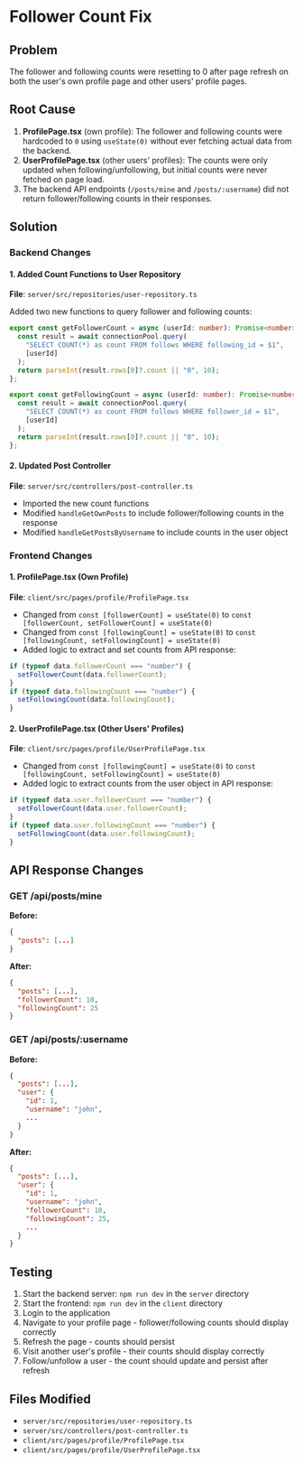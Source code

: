 # Follower Count Fix

## Problem

The follower and following counts were resetting to 0 after page refresh on both the user's own profile page and other users' profile pages.

## Root Cause

1. **ProfilePage.tsx** (own profile): The follower and following counts were hardcoded to `0` using `useState(0)` without ever fetching actual data from the backend.
2. **UserProfilePage.tsx** (other users' profiles): The counts were only updated when following/unfollowing, but initial counts were never fetched on page load.
3. The backend API endpoints (`/posts/mine` and `/posts/:username`) did not return follower/following counts in their responses.

## Solution

### Backend Changes

#### 1. Added Count Functions to User Repository

**File**: `server/src/repositories/user-repository.ts`

Added two new functions to query follower and following counts:

```typescript
export const getFollowerCount = async (userId: number): Promise<number> => {
  const result = await connectionPool.query(
    "SELECT COUNT(*) as count FROM follows WHERE following_id = $1",
    [userId]
  );
  return parseInt(result.rows[0]?.count || "0", 10);
};

export const getFollowingCount = async (userId: number): Promise<number> => {
  const result = await connectionPool.query(
    "SELECT COUNT(*) as count FROM follows WHERE follower_id = $1",
    [userId]
  );
  return parseInt(result.rows[0]?.count || "0", 10);
};
```

#### 2. Updated Post Controller

**File**: `server/src/controllers/post-controller.ts`

- Imported the new count functions
- Modified `handleGetOwnPosts` to include follower/following counts in the response
- Modified `handleGetPostsByUsername` to include counts in the user object

### Frontend Changes

#### 1. ProfilePage.tsx (Own Profile)

**File**: `client/src/pages/profile/ProfilePage.tsx`

- Changed from `const [followerCount] = useState(0)` to `const [followerCount, setFollowerCount] = useState(0)`
- Changed from `const [followingCount] = useState(0)` to `const [followingCount, setFollowingCount] = useState(0)`
- Added logic to extract and set counts from API response:

```typescript
if (typeof data.followerCount === "number") {
  setFollowerCount(data.followerCount);
}
if (typeof data.followingCount === "number") {
  setFollowingCount(data.followingCount);
}
```

#### 2. UserProfilePage.tsx (Other Users' Profiles)

**File**: `client/src/pages/profile/UserProfilePage.tsx`

- Changed from `const [followingCount] = useState(0)` to `const [followingCount, setFollowingCount] = useState(0)`
- Added logic to extract counts from the user object in API response:

```typescript
if (typeof data.user.followerCount === "number") {
  setFollowerCount(data.user.followerCount);
}
if (typeof data.user.followingCount === "number") {
  setFollowingCount(data.user.followingCount);
}
```

## API Response Changes

### GET /api/posts/mine

**Before:**

```json
{
  "posts": [...]
}
```

**After:**

```json
{
  "posts": [...],
  "followerCount": 10,
  "followingCount": 25
}
```

### GET /api/posts/:username

**Before:**

```json
{
  "posts": [...],
  "user": {
    "id": 1,
    "username": "john",
    ...
  }
}
```

**After:**

```json
{
  "posts": [...],
  "user": {
    "id": 1,
    "username": "john",
    "followerCount": 10,
    "followingCount": 25,
    ...
  }
}
```

## Testing

1. Start the backend server: `npm run dev` in the `server` directory
2. Start the frontend: `npm run dev` in the `client` directory
3. Login to the application
4. Navigate to your profile page - follower/following counts should display correctly
5. Refresh the page - counts should persist
6. Visit another user's profile - their counts should display correctly
7. Follow/unfollow a user - the count should update and persist after refresh

## Files Modified

- `server/src/repositories/user-repository.ts`
- `server/src/controllers/post-controller.ts`
- `client/src/pages/profile/ProfilePage.tsx`
- `client/src/pages/profile/UserProfilePage.tsx`
